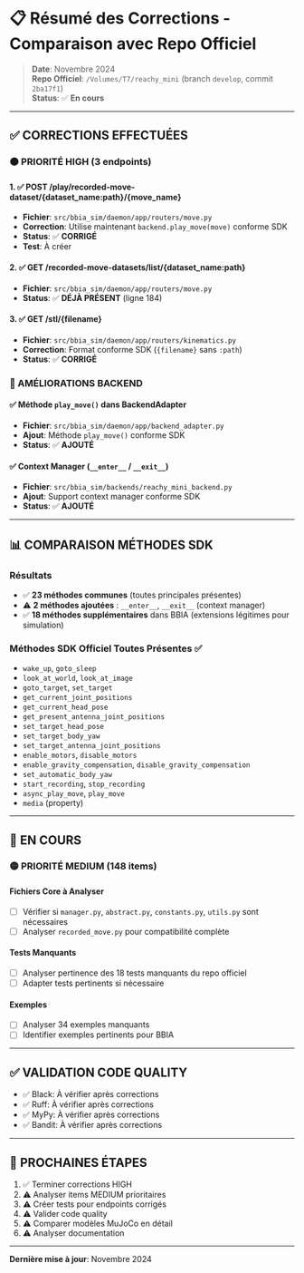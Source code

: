 # 📋 Résumé des Corrections - Comparaison avec Repo Officiel

> **Date**: Novembre 2024  
> **Repo Officiel**: `/Volumes/T7/reachy_mini` (branch `develop`, commit `2ba17f1`)  
> **Status**: ✅ **En cours**

---

## ✅ CORRECTIONS EFFECTUÉES

### 🟠 PRIORITÉ HIGH (3 endpoints)

#### 1. ✅ POST /play/recorded-move-dataset/{dataset_name:path}/{move_name}
- **Fichier**: `src/bbia_sim/daemon/app/routers/move.py`
- **Correction**: Utilise maintenant `backend.play_move(move)` conforme SDK
- **Status**: ✅ **CORRIGÉ**
- **Test**: À créer

#### 2. ✅ GET /recorded-move-datasets/list/{dataset_name:path}
- **Fichier**: `src/bbia_sim/daemon/app/routers/move.py`
- **Status**: ✅ **DÉJÀ PRÉSENT** (ligne 184)

#### 3. ✅ GET /stl/{filename}
- **Fichier**: `src/bbia_sim/daemon/app/routers/kinematics.py`
- **Correction**: Format conforme SDK (`{filename}` sans `:path`)
- **Status**: ✅ **CORRIGÉ**

### 🔧 AMÉLIORATIONS BACKEND

#### ✅ Méthode `play_move()` dans BackendAdapter
- **Fichier**: `src/bbia_sim/daemon/app/backend_adapter.py`
- **Ajout**: Méthode `play_move()` conforme SDK
- **Status**: ✅ **AJOUTÉ**

#### ✅ Context Manager (`__enter__` / `__exit__`)
- **Fichier**: `src/bbia_sim/backends/reachy_mini_backend.py`
- **Ajout**: Support context manager conforme SDK
- **Status**: ✅ **AJOUTÉ**

---

## 📊 COMPARAISON MÉTHODES SDK

### Résultats
- ✅ **23 méthodes communes** (toutes principales présentes)
- ⚠️ **2 méthodes ajoutées** : `__enter__`, `__exit__` (context manager)
- ✅ **18 méthodes supplémentaires** dans BBIA (extensions légitimes pour simulation)

### Méthodes SDK Officiel Toutes Présentes ✅
- `wake_up`, `goto_sleep`
- `look_at_world`, `look_at_image`
- `goto_target`, `set_target`
- `get_current_joint_positions`
- `get_current_head_pose`
- `get_present_antenna_joint_positions`
- `set_target_head_pose`
- `set_target_body_yaw`
- `set_target_antenna_joint_positions`
- `enable_motors`, `disable_motors`
- `enable_gravity_compensation`, `disable_gravity_compensation`
- `set_automatic_body_yaw`
- `start_recording`, `stop_recording`
- `async_play_move`, `play_move`
- `media` (property)

---

## 🔄 EN COURS

### 🟡 PRIORITÉ MEDIUM (148 items)

#### Fichiers Core à Analyser
- [ ] Vérifier si `manager.py`, `abstract.py`, `constants.py`, `utils.py` sont nécessaires
- [ ] Analyser `recorded_move.py` pour compatibilité complète

#### Tests Manquants
- [ ] Analyser pertinence des 18 tests manquants du repo officiel
- [ ] Adapter tests pertinents si nécessaire

#### Exemples
- [ ] Analyser 34 exemples manquants
- [ ] Identifier exemples pertinents pour BBIA

---

## ✅ VALIDATION CODE QUALITY

- ✅ Black: À vérifier après corrections
- ✅ Ruff: À vérifier après corrections
- ✅ MyPy: À vérifier après corrections
- ✅ Bandit: À vérifier après corrections

---

## 📝 PROCHAINES ÉTAPES

1. ✅ Terminer corrections HIGH
2. ⚠️ Analyser items MEDIUM prioritaires
3. ⚠️ Créer tests pour endpoints corrigés
4. ⚠️ Valider code quality
5. ⚠️ Comparer modèles MuJoCo en détail
6. ⚠️ Analyser documentation

---

**Dernière mise à jour**: Novembre 2024

